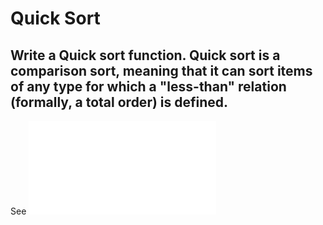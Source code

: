# Quick Sort

## Write a Quick sort function. Quick sort is a comparison sort, meaning that it can sort items of any type for which a "less-than" relation (formally, a total order) is defined.


See ![BLOG](BLOG.md)
